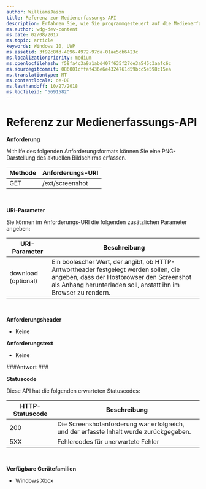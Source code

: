 ```yaml
---
author: WilliamsJason
title: Referenz zur Medienerfassungs-API
description: Erfahren Sie, wie Sie programmgesteuert auf die Medienerfassungs-API zugreifen.
ms.author: wdg-dev-content
ms.date: 02/08/2017
ms.topic: article
keywords: Windows 10, UWP
ms.assetid: 3f92c8fd-4096-4972-97da-01ae5db6423c
ms.localizationpriority: medium
ms.openlocfilehash: f58fa4c3a9a1abd407f635f27de3a545c3aafc6c
ms.sourcegitcommit: 086001cffaf436e6e4324761d59bcc5e598c15ea
ms.translationtype: MT
ms.contentlocale: de-DE
ms.lasthandoff: 10/27/2018
ms.locfileid: "5691582"
---
```

# <a name="media-capture-api-reference"></a>Referenz zur Medienerfassungs-API #

**Anforderung**

Mithilfe des folgenden Anforderungsformats können Sie eine PNG-Darstellung des aktuellen Bildschirms erfassen.

| Methode        | Anforderungs-URI     | 
| ------------- |-----------------|
| GET           | /ext/screenshot |
<br>

**URI-Parameter**

Sie können im Anforderungs-URI die folgenden zusätzlichen Parameter angeben:


| URI-Parameter      | Beschreibung     | 
| ------------------ |-----------------|
| download (optional)| Ein boolescher Wert, der angibt, ob HTTP-Antwortheader festgelegt werden sollen, die angeben, dass der Hostbrowser den Screenshot als Anhang herunterladen soll, anstatt ihn im Browser zu rendern.  |
<br>

**Anforderungsheader**

* Keine

**Anforderungstext**

* Keine

###<a name="response"></a>Antwort ###

**Statuscode**

Diese API hat die folgenden erwarteten Statuscodes:

| HTTP-Statuscode   | Beschreibung     | 
| ------------------ |-----------------|
| 200                | Die Screenshotanforderung war erfolgreich, und der erfasste Inhalt wurde zurückgegeben. |
| 5XX                | Fehlercodes für unerwartete Fehler |
<br>

**Verfügbare Gerätefamilien**

* Windows Xbox

